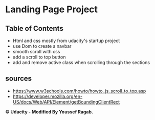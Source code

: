# Landing Page Project

## Table of Contents

- Html and css mostly from udacity's startup project
- use Dom to create a navbar
- smooth scroll with css
- add a scroll to top button
- add and remove active class when scrolling through the sections

## sources

- https://www.w3schools.com/howto/howto_js_scroll_to_top.asp
- https://developer.mozilla.org/en-US/docs/Web/API/Element/getBoundingClientRect

**© Udacity - Modified By Youssef Ragab.**

